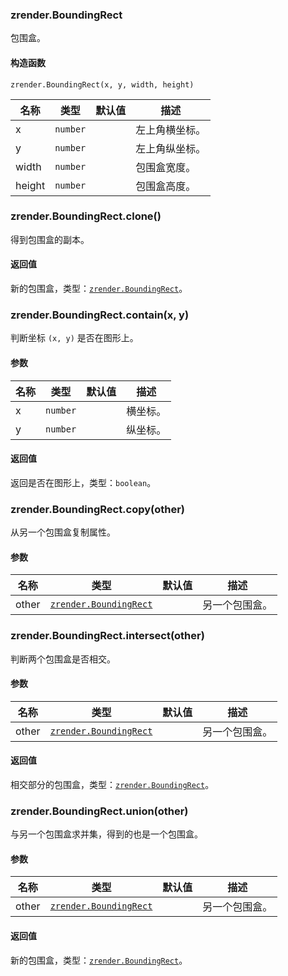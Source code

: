 ---
---

### zrender.BoundingRect

包围盒。

#### 构造函数

`zrender.BoundingRect(x, y, width, height)`

|名称|类型|默认值|描述|
|---|---|---|---|
|x|`number`||左上角横坐标。|
|y|`number`||左上角纵坐标。|
|width|`number`||包围盒宽度。|
|height|`number`||包围盒高度。|



### zrender.BoundingRect.clone()

得到包围盒的副本。

#### 返回值

新的包围盒，类型：[`zrender.BoundingRect`](#zrenderboundingrect)。



### zrender.BoundingRect.contain(x, y)

判断坐标 `(x, y)` 是否在图形上。

#### 参数

|名称|类型|默认值|描述|
|---|---|---|---|
|x|`number`||横坐标。|
|y|`number`||纵坐标。|

#### 返回值

返回是否在图形上，类型：`boolean`。



### zrender.BoundingRect.copy(other)

从另一个包围盒复制属性。

#### 参数

|名称|类型|默认值|描述|
|---|---|---|---|
|other|[`zrender.BoundingRect`](#zrenderboundingrect)||另一个包围盒。|



### zrender.BoundingRect.intersect(other)

判断两个包围盒是否相交。

#### 参数

|名称|类型|默认值|描述|
|---|---|---|---|
|other|[`zrender.BoundingRect`](#zrenderboundingrect)||另一个包围盒。|

#### 返回值

相交部分的包围盒，类型：[`zrender.BoundingRect`](#zrenderboundingrect)。



### zrender.BoundingRect.union(other)

与另一个包围盒求并集，得到的也是一个包围盒。

#### 参数

|名称|类型|默认值|描述|
|---|---|---|---|
|other|[`zrender.BoundingRect`](#zrenderboundingrect)||另一个包围盒。|

#### 返回值

新的包围盒，类型：[`zrender.BoundingRect`](#zrenderboundingrect)。
